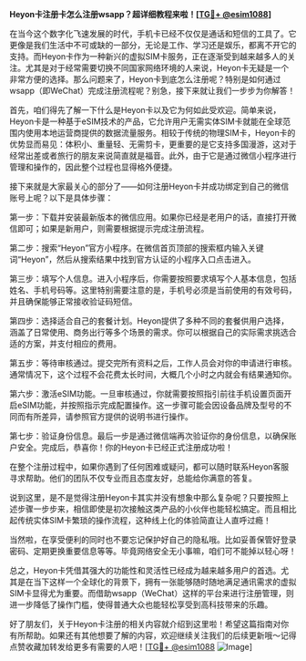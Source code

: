 **Heyon卡注册卡怎么注册wsapp？超详细教程来啦！[[TG💪+ @esim1088](https://t.me/s/esim1088)]**

在当今这个数字化飞速发展的时代，手机卡已经不仅仅是通话和短信的工具了。它更像是我们生活中不可或缺的一部分，无论是工作、学习还是娱乐，都离不开它的支持。而Heyon卡作为一种新兴的虚拟SIM卡服务，正在逐渐受到越来越多人的关注。尤其是对于经常需要切换不同国家网络环境的人来说，Heyon卡无疑是一个非常方便的选择。那么问题来了，Heyon卡到底怎么注册呢？特别是如何通过wsapp（即WeChat）完成注册流程呢？别急，接下来就让我们一步步为你解答！

首先，咱们得先了解一下什么是Heyon卡以及它为何如此受欢迎。简单来说，Heyon卡是一种基于eSIM技术的产品，它允许用户无需实体SIM卡就能在全球范围内使用本地运营商提供的数据流量服务。相较于传统的物理SIM卡，Heyon卡的优势显而易见：体积小、重量轻、无需剪卡，更重要的是它支持多国漫游，这对于经常出差或者旅行的朋友来说简直就是福音。此外，由于它是通过微信小程序进行管理和操作的，因此整个过程也显得格外便捷。

接下来就是大家最关心的部分了——如何注册Heyon卡并成功绑定到自己的微信账号上呢？以下是具体步骤：

第一步：下载并安装最新版本的微信应用。如果你已经是老用户的话，直接打开微信即可；如果是新用户，则需要根据提示完成注册流程。

第二步：搜索“Heyon”官方小程序。在微信首页顶部的搜索框内输入关键词“Heyon”，然后从搜索结果中找到官方认证的小程序入口点击进入。

第三步：填写个人信息。进入小程序后，你需要按照要求填写个人基本信息，包括姓名、手机号码等。这里特别需要注意的是，手机号必须是当前使用的有效号码，并且确保能够正常接收验证码短信。

第四步：选择适合自己的套餐计划。Heyon提供了多种不同的套餐供用户选择，涵盖了日常使用、商务出行等多个场景的需求。你可以根据自己的实际需求挑选合适的方案，并支付相应的费用。

第五步：等待审核通过。提交完所有资料之后，工作人员会对你的申请进行审核。通常情况下，这个过程不会花费太长时间，大概几个小时之内就会有结果通知你。

第六步：激活eSIM功能。一旦审核通过，你就需要按照指引前往手机设置页面开启eSIM功能，并按照指示完成配置操作。这一步骤可能会因设备品牌及型号的不同而有所差异，请参照官方提供的说明书进行操作。

第七步：验证身份信息。最后一步是通过微信端再次验证你的身份信息，以确保账户安全。完成后，恭喜你！你的Heyon卡已经正式注册成功啦！

在整个注册过程中，如果你遇到了任何困难或疑问，都可以随时联系Heyon客服寻求帮助。他们的团队不仅专业而且态度友好，总能给你满意的答复。

说到这里，是不是觉得注册Heyon卡其实并没有想象中那么复杂呢？只要按照上述步骤一步步来，相信即使是初次接触这类产品的小伙伴也能轻松搞定。而且相比起传统实体SIM卡繁琐的操作流程，这种线上化的体验简直让人直呼过瘾！

当然啦，在享受便利的同时也不要忘记保护好自己的隐私哦。比如妥善保管好登录密码、定期更换重要信息等等。毕竟网络安全无小事嘛，咱们可不能掉以轻心呀！

总之，Heyon卡凭借其强大的功能性和灵活性已经成为越来越多用户的首选。尤其是在当下这样一个全球化的背景下，拥有一张能够随时随地满足通讯需求的虚拟SIM卡显得尤为重要。而借助wsapp（WeChat）这样的平台来进行注册管理，则进一步降低了操作门槛，使得普通大众也能轻松享受到高科技带来的乐趣。

好了朋友们，关于Heyon卡注册的相关内容就介绍到这里啦！希望这篇指南对你有所帮助。如果还有其他想要了解的内容，欢迎继续关注我们的后续更新哦～记得点赞收藏加转发给更多有需要的人吧！[[TG💪+ @esim1088](https://t.me/s/esim1088) ![Image](https://i.postimg.cc/4NQfJmqS/Snipaste-2025-05-13-00-14-12.png)]